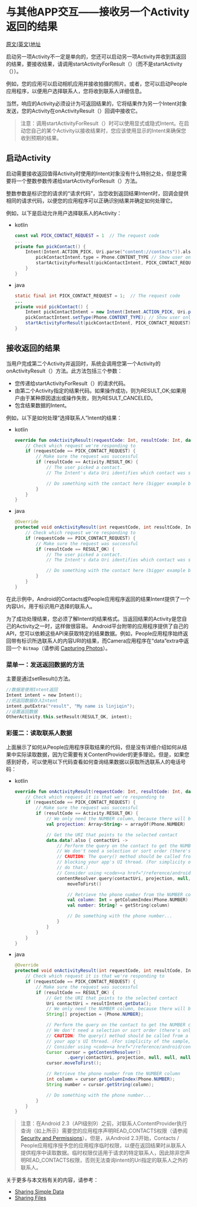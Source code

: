 # 与其他APP交互——接收另一个Activity返回的结果

[原文(英文)地址](https://developer.android.com/training/basics/intents/result)

启动另一项Activity不一定是单向的，您还可以启动另一项Activity并收到其返回的结果，要接收结果，请调用startActivityForResult（）（而不是startActivity（））。

例如，您的应用可以启动相机应用并接收拍摄的照片。或者，您可以启动People应用程序，以便用户选择联系人，您将收到联系人详细信息。

当然，响应的Activity必须设计为可返回结果的，它将结果作为另一个Intent对象发送，您的Activity在onActivityResult（）回调中接收它。

> 注意：调用startActivityForResult（）时可以使用显式或隐式Intent。在启动您自己的某个Activity以接收结果时，您应该使用显示的Intent来确保您收到预期的结果。

## 启动Activity

启动需要接收返回值得Activity时使用的Intent对象没有什么特别之处，但是您需要将一个整数参数传递给startActivityForResult（）方法。

整数参数是标识您的请求的“请求代码”，当您收到返回结果Intent时，回调会提供相同的请求代码，以便您的应用程序可以正确识别结果并确定如何处理它。

例如，以下是启动允许用户选择联系人的Activity：

- kotlin

  ```kotlin
  const val PICK_CONTACT_REQUEST = 1  // The request code
  ...
  private fun pickContact() {
      Intent(Intent.ACTION_PICK, Uri.parse("content://contacts")).also { pickContactIntent ->
          pickContactIntent.type = Phone.CONTENT_TYPE // Show user only contacts w/ phone numbers
          startActivityForResult(pickContactIntent, PICK_CONTACT_REQUEST)
      }
  }
  ```

- java

  ```java
  static final int PICK_CONTACT_REQUEST = 1;  // The request code
  ...
  private void pickContact() {
      Intent pickContactIntent = new Intent(Intent.ACTION_PICK, Uri.parse("content://contacts"));
      pickContactIntent.setType(Phone.CONTENT_TYPE); // Show user only contacts w/ phone numbers
      startActivityForResult(pickContactIntent, PICK_CONTACT_REQUEST);
  }
  ```

## 接收返回的结果

当用户完成第二个Activity并返回时，系统会调用您第一个Activity的onActivityResult（）方法。此方法包括三个参数：

- 您传递给startActivityForResult（）的请求代码。
- 由第二个Activity指定的结果代码。如果操作成功，则为RESULT_OK;如果用户由于某种原因退出或操作失败，则为RESULT_CANCELED。
- 包含结果数据的Intent。

例如，以下是如何处理“选择联系人”Intent的结果：

- kotlin

  ```kotlin
  override fun onActivityResult(requestCode: Int, resultCode: Int, data: Intent) {
      // Check which request we're responding to
      if (requestCode == PICK_CONTACT_REQUEST) {
          // Make sure the request was successful
          if (resultCode == Activity.RESULT_OK) {
              // The user picked a contact.
              // The Intent's data Uri identifies which contact was selected.
  
              // Do something with the contact here (bigger example below)
          }
      }
  }
  ```

- java

  ```java
  @Override
  protected void onActivityResult(int requestCode, int resultCode, Intent data) {
      // Check which request we're responding to
      if (requestCode == PICK_CONTACT_REQUEST) {
          // Make sure the request was successful
          if (resultCode == RESULT_OK) {
              // The user picked a contact.
              // The Intent's data Uri identifies which contact was selected.
  
              // Do something with the contact here (bigger example below)
          }
      }
  }
  ```

在此示例中，Android的Contacts或People应用程序返回的结果Intent提供了一个内容Uri，用于标识用户选择的联系人。

为了成功处理结果，您必须了解Intent的结果格式。当返回结果的Activity是您自己的Activity之一时，这样做很容易。 Android平台附带的应用程序提供了自己的API，您可以依赖这些API来获取特定的结果数据。例如，People应用程序始终返回带有标识所选联系人的内容URI的结果，而Camera应用程序在“data”extra中返回一个 `Bitmap`（请参阅 [Capturing Photos](https://developer.android.com/training/camera/index.html)）。

### 菜单一：发送返回数据的方法

主要是通过setResult()方法。

```kotlin
//数据是使用Intent返回
Intent intent = new Intent();
//把返回数据存入Intent
intent.putExtra("result", "My name is linjiqin");
//设置返回数据
OtherActivity.this.setResult(RESULT_OK, intent);
```

### 彩蛋二：读取联系人数据

上面展示了如何从People应用程序获取结果的代码，但是没有详细介绍如何从结果中实际读取数据，因为它需要有关ContentProvider的更多理论。但是，如果您感到好奇，可以使用以下代码查看如何查询结果数据以获取所选联系人的电话号码：

- kotlin

  ```kotlin
  override fun onActivityResult(requestCode: Int, resultCode: Int, data: Intent) {
      // Check which request it is that we're responding to
      if (requestCode == PICK_CONTACT_REQUEST) {
          // Make sure the request was successful
          if (resultCode == Activity.RESULT_OK) {
              // We only need the NUMBER column, because there will be only one row in the result
              val projection: Array<String> = arrayOf(Phone.NUMBER)
  
              // Get the URI that points to the selected contact
              data.data?.also { contactUri ->
                  // Perform the query on the contact to get the NUMBER column
                  // We don't need a selection or sort order (there's only one result for this URI)
                  // CAUTION: The query() method should be called from a separate thread to avoid
                  // blocking your app's UI thread. (For simplicity of the sample, this code doesn't
                  // do that.)
                  // Consider using <code><a href="/reference/android/content/CursorLoader.html">CursorLoader</a></code> to perform the query.
                  contentResolver.query(contactUri, projection, null, null, null)?.apply {
                      moveToFirst()
  
                      // Retrieve the phone number from the NUMBER column
                      val column: Int = getColumnIndex(Phone.NUMBER)
                      val number: String? = getString(column)
  
                      // Do something with the phone number...
                  }
              }
          }
      }
  }
  ```

- java

  ```java
  @Override
  protected void onActivityResult(int requestCode, int resultCode, Intent resultIntent) {
      // Check which request it is that we're responding to
      if (requestCode == PICK_CONTACT_REQUEST) {
          // Make sure the request was successful
          if (resultCode == RESULT_OK) {
              // Get the URI that points to the selected contact
              Uri contactUri = resultIntent.getData();
              // We only need the NUMBER column, because there will be only one row in the result
              String[] projection = {Phone.NUMBER};
  
              // Perform the query on the contact to get the NUMBER column
              // We don't need a selection or sort order (there's only one result for the given URI)
              // CAUTION: The query() method should be called from a separate thread to avoid blocking
              // your app's UI thread. (For simplicity of the sample, this code doesn't do that.)
              // Consider using <code><a href="/reference/android/content/CursorLoader.html">CursorLoader</a></code> to perform the query.
              Cursor cursor = getContentResolver()
                      .query(contactUri, projection, null, null, null);
              cursor.moveToFirst();
  
              // Retrieve the phone number from the NUMBER column
              int column = cursor.getColumnIndex(Phone.NUMBER);
              String number = cursor.getString(column);
  
              // Do something with the phone number...
          }
      }
  }
  ```

> 注意：在Android 2.3（API级别9）之前，对联系人ContentProvider执行查询（如上所示）需要您的应用程序声明READ_CONTACTS权限（请参阅 [Security and Permissions](https://developer.android.com/guide/topics/security/security.html)）。但是，从Android 2.3开始，Contacts / People应用程序授予您的应用程序临时权限，以便在返回结果时从联系人提供程序中读取数据。临时权限仅适用于请求的特定联系人，因此除非您声明READ_CONTACTS权限，否则无法查询intent的Uri指定的联系人之外的联系人。

关于更多与本文档有关的内容，请参考：

- [Sharing Simple Data](https://developer.android.com/training/sharing/index.html)
- [Sharing Files](https://developer.android.com/training/secure-file-sharing/index.html)